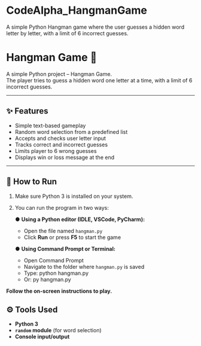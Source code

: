 # CodeAlpha_HangmanGame
A simple Python Hangman game where the user guesses a hidden word letter by letter, with a limit of 6 incorrect guesses.


# Hangman Game 🎯

A simple Python project – Hangman Game.  
The player tries to guess a hidden word one letter at a time, with a limit of 6 incorrect guesses.

---

## ✨ Features

- Simple text-based gameplay  
- Random word selection from a predefined list  
- Accepts and checks user letter input  
- Tracks correct and incorrect guesses  
- Limits player to 6 wrong guesses  
- Displays win or loss message at the end

---

## 🚀 How to Run

1. Make sure Python 3 is installed on your system.  
2. You can run the program in two ways:

   ● **Using a Python editor (IDLE, VSCode, PyCharm):**  
   - Open the file named `hangman.py`  
   - Click **Run** or press **F5** to start the game  

   ● **Using Command Prompt or Terminal:**  
   - Open Command Prompt  
   - Navigate to the folder where `hangman.py` is saved  
   - Type: python hangman.py  
   - Or: py hangman.py  

**Follow the on-screen instructions to play.**
## ⚙️ Tools Used

- **Python 3**  
- **`random` module** (for word selection)  
- **Console input/output**
